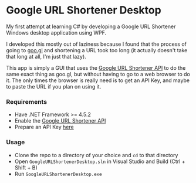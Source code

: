 # Google URL Shortener Desktop

My first attempt at learning C# by developing a Google URL Shortener Windows
desktop application using WPF.

I developed this mostly out of laziness because I found that the process of
going to [goo.gl](https://goo.gl/) and shortening a URL took too long (it
actually doesn't take that long at all, I'm just that lazy).

This app is simply a GUI that uses the
[Google URL Shortener API](https://goo.gl/1uh11c) to do the same exact thing as
goo.gl, but without having to go to a web browser to do it. The only times the
browser is really need is to get an API Key, and maybe to paste the URL if you
plan on using it.

### Requirements

* Have .NET Framework >= 4.5.2
* Enable the [Google URL Shortener API](https://goo.gl/pZbaF)
* Prepare an API Key [here](https://goo.gl/kkvx2K)

### Usage

* Clone the repo to a directory of your choice and `cd` to that directory
* Open `GoogleURLShortenerDesktop.sln` in Visual Studio and Build
(Ctrl + Shift + B)
* Run `GoogleURLShortenerDesktop.exe`
